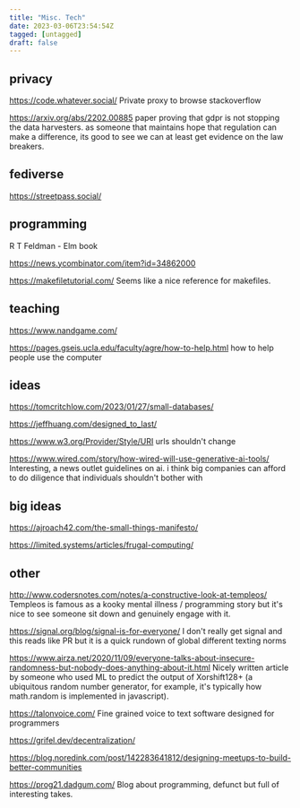 ```yaml
---
title: "Misc. Tech"
date: 2023-03-06T23:54:54Z
tagged: [untagged]
draft: false
---
```


## privacy

https://code.whatever.social/
Private proxy to browse stackoverflow

https://arxiv.org/abs/2202.00885 paper proving that gdpr is not stopping the data harvesters. as someone that maintains hope that regulation can make a difference, its good to see we can at least get evidence on the law breakers.

## fediverse 

https://streetpass.social/

## programming

R T Feldman - Elm book

https://news.ycombinator.com/item?id=34862000

https://makefiletutorial.com/ Seems like a nice reference for makefiles.

## teaching

https://www.nandgame.com/

https://pages.gseis.ucla.edu/faculty/agre/how-to-help.html 
how to help people use the computer

## ideas

https://tomcritchlow.com/2023/01/27/small-databases/

https://jeffhuang.com/designed_to_last/

https://www.w3.org/Provider/Style/URI 
urls shouldn't change

https://www.wired.com/story/how-wired-will-use-generative-ai-tools/ 
Interesting, a news outlet guidelines on ai. i think big companies can afford to do diligence that individuals shouldn't bother with
## big ideas

https://ajroach42.com/the-small-things-manifesto/

https://limited.systems/articles/frugal-computing/

## other

http://www.codersnotes.com/notes/a-constructive-look-at-templeos/ Templeos is famous as a kooky mental illness / programming story but it's nice to see someone sit down and genuinely engage with it.

https://signal.org/blog/signal-is-for-everyone/ 
I don't really get signal and this reads like PR but it is a quick rundown of global different texting norms

https://www.airza.net/2020/11/09/everyone-talks-about-insecure-randomness-but-nobody-does-anything-about-it.html 
Nicely written article by someone who used ML to predict the output of Xorshift128+ (a ubiquitous random number generator, for example, it's typically how math.random is implemented in javascript).

https://talonvoice.com/
Fine grained voice to text software designed for programmers

https://grifel.dev/decentralization/

https://blog.noredink.com/post/142283641812/designing-meetups-to-build-better-communities

https://prog21.dadgum.com/ Blog about programming, defunct but full of interesting takes.
